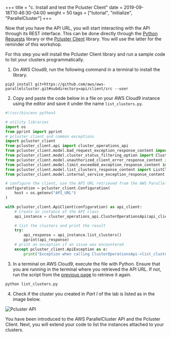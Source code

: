 +++
title = "c. Install and test the Pcluster Client"
date = 2019-09-18T10:46:30-04:00
weight = 50
tags = ["tutorial", "initialize", "ParallelCluster"]
+++

Now that you have the API URL, you will start interacting with the API through its REST interface. This can be done directly through the [Python Requests](https://docs.python-requests.org/en/latest/) library or the [Pcluster Client](https://github.com/aws/aws-parallelcluster/tree/develop/api/client/src) library. You will use the latter for the reminder of this workshop.

For this step you will install the Pcluster Client library and run a sample code to list your clusters programmatically.

1. On AWS Cloud9, run the following command in a terminal to install the library.

```
pip3 install git+https://github.com/aws/aws-parallelcluster.git#subdirectory=api/client/src --user
````

2. Copy and paste the code below in a file on your AWS Cloud9 instance using the editor and save it under the name `list_clusters.py`.

```python
#!/usr/bin/env python3

# utility libraries
import os
from pprint import pprint
# pcluster client and common exceptions
import pcluster_client
from pcluster_client.api import cluster_operations_api
from pcluster_client.model.bad_request_exception_response_content import BadRequestExceptionResponseContent
from pcluster_client.model.cluster_status_filtering_option import ClusterStatusFilteringOption
from pcluster_client.model.unauthorized_client_error_response_content import UnauthorizedClientErrorResponseContent
from pcluster_client.model.limit_exceeded_exception_response_content import LimitExceededExceptionResponseContent
from pcluster_client.model.list_clusters_response_content import ListClustersResponseContent
from pcluster_client.model.internal_service_exception_response_content import InternalServiceExceptionResponseContent

# configure the client, use the API URL retrieved from the AWS ParallelCluster API sack output
configuration = pcluster_client.Configuration(
    host = os.getenv("API_URL")
)

with pcluster_client.ApiClient(configuration) as api_client:
    # Create an instance of the API class
    api_instance = cluster_operations_api.ClusterOperationsApi(api_client)

    # list the clusters and print the result
    try:
        api_response = api_instance.list_clusters()
        pprint(api_response)
    # print an exception if an issue was encountered
    except pcluster_client.ApiException as e:
        print("Exception when calling ClusterOperationsApi->list_clusters: %s\n" % e)
```

3. In a terminal on AWS Cloud9, execute the file with Python. Ensure that you are running in the terminal where you retrieved the API URL. If not, run the script from the [previous page](/04-hpc-aws-parallelcluster-api/03-retrieve-api-url.html) to retrieve it again.

```bash
python list_clusters.py
```

4. Check if the cluster you created in *Part I* of the lab is listed as in the image below.

![Pcluster API](/images/hpc-aws-parallelcluster-workshop/pcapi-list.png)


You have been introduced to the AWS ParallelCluster API and the Pcluster Client. Next, you will extend your code to list the instances attached to your clusters.
